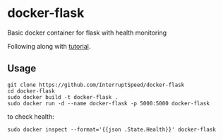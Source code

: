 # docker-flask
Basic docker container for flask with health monitoring

Following along with [tutorial](https://howchoo.com/devops/how-to-add-a-health-check-to-your-docker-container).

## Usage
```
git clone https://github.com/InterruptSpeed/docker-flask
cd docker-flask
sudo docker build -t docker-flask .
sudo docker run -d --name docker-flask -p 5000:5000 docker-flask
```

to check health:

```
sudo docker inspect --format='{{json .State.Health}}' docker-flask
```